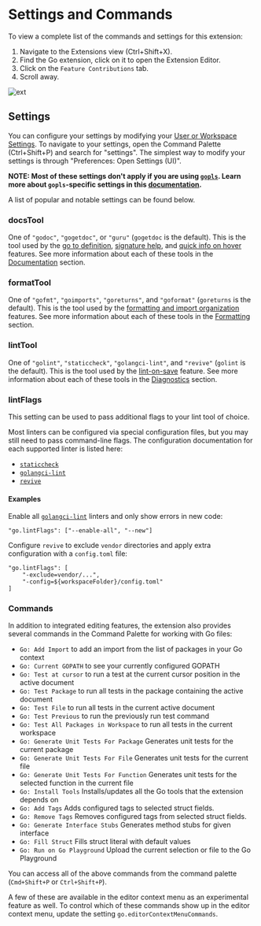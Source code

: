# Settings and Commands

To view a complete list of the commands and settings for this extension:

1. Navigate to the Extensions view (Ctrl+Shift+X).
2. Find the Go extension, click on it to open the Extension Editor.
3. Click on the `Feature Contributions` tab.
4. Scroll away.

<!--TODO(rstambler): This image needs to be updated.-->
![ext](https://user-images.githubusercontent.com/16890566/30246497-9d6cc588-95b0-11e7-87dd-4bd1b18b139f.gif)

## Settings

You can configure your settings by modifying your [User or Workspace Settings](https://code.visualstudio.com/docs/getstarted/settings). To navigate to your settings, open the Command Palette (Ctrl+Shift+P) and search for "settings". The simplest way to modify your settings is through "Preferences: Open Settings (UI)".

**NOTE: Most of these settings don't apply if you are using [`gopls`](gopls.md). Learn more about `gopls`-specific settings in this [documentation](https://github.com/golang/tools/blob/master/gopls/doc/settings.md).**

A list of popular and notable settings can be found below.

### docsTool

One of `"godoc"`, `"gogetdoc"`, or `"guru"` (`gogetdoc` is the default). This is the tool used by the [go to definition](features.md#go-to-definition), [signature help](features.md#signature-help), and [quick info on hover](features.md#quick-info-on-hover) features. See more information about each of these tools in the [Documentation](tools.md#Documentation) section.

### formatTool

One of `"gofmt"`, `"goimports"`, `"goreturns"`, and `"goformat"` (`goreturns` is the default). This is the tool used by the [formatting and import organization](features.md#formatting-and-import-organization) features. See more information about each of these tools in the [Formatting](tools.md#Formatting) section.

### lintTool

One of `"golint"`, `"staticcheck"`, `"golangci-lint"`, and `"revive"` (`golint` is the default). This is the tool used by the [lint-on-save](features.md#lint-on-save) feature. See more information about each of these tools in the [Diagnostics](tools.md#Diagnostics) section.

### lintFlags

This setting can be used to pass additional flags to your lint tool of choice.

Most linters can be configured via special configuration files, but you may still need to pass command-line flags. The configuration documentation for each supported linter is listed here:

* [`staticcheck`](https://staticcheck.io/docs/#configuration)
* [`golangci-lint`](https://golangci-lint.run/usage/configuration/)
* [`revive`](https://github.com/mgechev/revive#command-line-flags)

#### Examples

Enable all [`golangci-lint`] linters and only show errors in new code:

```json5
"go.lintFlags": ["--enable-all", "--new"]
```

Configure `revive` to exclude `vendor` directories and apply extra configuration with a `config.toml` file:

```json5
"go.lintFlags": [
    "-exclude=vendor/...",
    "-config=${workspaceFolder}/config.toml"
]
```

### Commands

In addition to integrated editing features, the extension also provides several commands in the Command Palette for working with Go files:

* `Go: Add Import` to add an import from the list of packages in your Go context
* `Go: Current GOPATH` to see your currently configured GOPATH
* `Go: Test at cursor` to run a test at the current cursor position in the active document
* `Go: Test Package` to run all tests in the package containing the active document
* `Go: Test File` to run all tests in the current active document
* `Go: Test Previous` to run the previously run test command
* `Go: Test All Packages in Workspace` to run all tests in the current workspace
* `Go: Generate Unit Tests For Package` Generates unit tests for the current package
* `Go: Generate Unit Tests For File` Generates unit tests for the current file
* `Go: Generate Unit Tests For Function` Generates unit tests for the selected function in the current file
* `Go: Install Tools` Installs/updates all the Go tools that the extension depends on
* `Go: Add Tags` Adds configured tags to selected struct fields.
* `Go: Remove Tags` Removes configured tags from selected struct fields.
* `Go: Generate Interface Stubs` Generates method stubs for given interface
* `Go: Fill Struct` Fills struct literal with default values
* `Go: Run on Go Playground` Upload the current selection or file to the Go Playground

You can access all of the above commands from the command palette (`Cmd+Shift+P` or `Ctrl+Shift+P`).

A few of these are available in the editor context menu as an experimental feature as well. To control which of these commands show up in the editor context menu, update the setting `go.editorContextMenuCommands`.

[`golint`]: https://pkg.go.dev/golang.org/x/lint/golint?tab=overview
[`staticcheck`]: https://pkg.go.dev/honnef.co/go/tools/staticcheck?tab=overview
[`golangci-lint`]: https://golangci-lint.run/
[`revive`]: https://pkg.go.dev/github.com/mgechev/revive?tab=overview